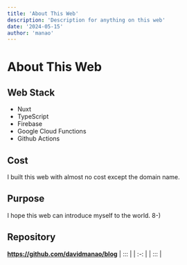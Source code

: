 ```yaml
---
title: 'About This Web'
description: 'Description for anything on this web'
date: '2024-05-15'
author: 'manao'
---
```

# About This Web

## Web Stack

+ Nuxt
+ TypeScript
+ Firebase
+ Google Cloud Functions
+ Github Actions

## Cost

  I built this web with almost no cost except the domain name. 

## Purpose

  I hope this web can introduce myself to the world. 8-)

## Repository

  **https://github.com/davidmanao/blog**
| ::: |
| :-: |
| ::: |
